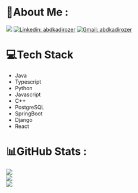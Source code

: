 # 💫About Me :
![](https://komarev.com/ghpvc/?username=abdkadirozer)
[![Linkedin: abdkadirozer](https://img.shields.io/badge/-Follow-blue?style=flat-square&logo=Linkedin&logoColor=white&link=https://www.linkedin.com/in/abdulkadir-ozer/)](https://www.linkedin.com/in/abdulkadir-ozer)
[![Gmail: abdkadirozer](https://img.shields.io/badge/-Mail-red?style=flat-square&logo=Gmail&logoColor=white&link=mailto:abdozer68@gmail.com)](mailto:abdozer68@gmail.com)

# 💻Tech Stack
- Java
- Typescript
- Python
-  Javascript
-  C++
-  PostgreSQL
-  SpringBoot
-  Django
-  React

# 📊GitHub Stats :
![](https://github-readme-stats.vercel.app/api?username=abdkadirozer&theme=tokyonight&hide_border=true&include_all_commits=true&count_private=true&show=reviews,prs_merged,pre_merged_percentage&show_icons=true)<br/>
![](https://github-readme-streak-stats.herokuapp.com/?user=abdkadirozer&theme=tokyonight&hide_border=true)<br/>
![](https://github-readme-stats.vercel.app/api/top-langs/?username=abdkadirozer&theme=tokyonight&hide_border=true&include_all_commits=true&count_private=true&layout=compact)
